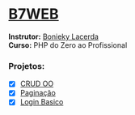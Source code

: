 # [B7WEB](https://b7web.com.br/home/)
**Instrutor:** [Bonieky Lacerda](https://www.youtube.com/channel/UCw9mYSlqKRXI6l4vH-tAYpQ)  
**Curso:** PHP do Zero ao Profissional

### Projetos:

 - [x] [CRUD OO](https://github.com/jnetto23/dev_study/blob/master/b7web/php/crud_oo)  
 - [x] [Paginação](https://github.com/jnetto23/dev_study/blob/master/b7web/php/pagination)  
 - [x] [Login Basico](https://github.com/jnetto23/dev_study/blob/master/b7web/php/login_basico)  